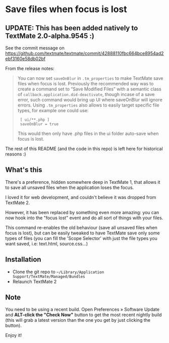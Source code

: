 # Save files when focus is lost

## UPDATE: This has been added natively to TextMate 2.0-alpha.9545 :)

See the commit message on https://github.com/textmate/textmate/commit/42888110fbc664bce8954ad2ebf3160e58db02bf

From the release notes:

> You can now set `saveOnBlur` in `.tm_properties` to make TextMate save files when focus is lost. Previously the recommended way was to create a command set to “Save Modified Files” with a semantic class of `callback.application.did-deactivate`, though incase of a save error, such command would bring up UI where saveOnBlur will ignore errors. Using `.tm_properties` also allows to easily target specific file types, for example one could use:
>
>      [ ui/**.php ]
>      saveOnBlur = true
>
> This would then only have .php files in the ui folder auto-save when focus is lost.

The rest of this README (and the code in this repo) is left here for historical reasons :)

## What's this

There's a preference, hidden somewhere deep in TextMate 1, that allows it to save all unsaved files when the application loses the focus.

I loved it for web development, and couldn't believe it was dropped from TextMate 2.

However, it has been replaced by something even more amazing: you can now hook into the "focus lost" event and do all sort of things with your files.

This command re-enables the old behaviour (save all unsaved files when focus is lost), but can be easily tweaked to have TextMate save only some types of files (you can fill the 'Scope Selector' with just the file types you want saved, i.e: text.html, source.css...)


## Installation

- Clone the git repo to  `~/Library/Application Support/TextMate/Managed/Bundles`
- Relaunch TextMate 2

## Note

You need to be using a recent build. Open Preferences » Software Update and **ALT-click the "Check Now"** button to get the most recent nightly build (this will grab a latest version than the one you get by just clicking the button).


Enjoy it!
